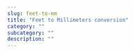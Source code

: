 ```yaml
---
slug: feet-to-mm
title: "Feet to Millimeters conversion"
category: ""
subcategory: ""
description: ""
---
```


